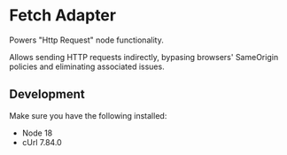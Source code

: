 # Fetch Adapter

Powers "Http Request" node functionality.

Allows sending HTTP requests indirectly, bypasing browsers' SameOrigin policies and eliminating associated issues.

## Development

Make sure you have the following installed:

- Node 18
- cUrl 7.84.0
